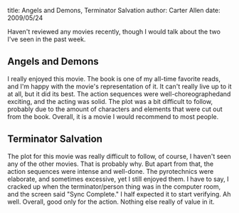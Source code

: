 title: Angels and Demons, Terminator Salvation
author: Carter Allen
date: 2009/05/24

Haven't reviewed any movies recently, though I would talk about the two I've seen in the past week.  

## Angels and Demons ##

I really enjoyed this movie. The book is one of my all-time favorite reads, and I'm happy with the movie's representation of it. It can't really live up to it at all, but it did its best. The action sequences were well-choreographedand exciting, and the acting was solid. The plot was a bit difficult to follow, probably due to the amount of characters and elements that were cut out from the book. Overall, it is a movie I would recommend to most people.  

## Terminator Salvation ##

The plot for this movie was really difficult to follow, of course, I haven't seen any of the other movies. That is probably why. But apart from that, the action sequences were intense and well-done. The pyrotechnics were elaborate, and sometimes excessive, yet I still enjoyed them. I have to say, I cracked up when the terminator/person thing was in the computer room, and the screen said "Sync Complete." I half expected it to start verifying. Ah well. Overall, good only for the action. Nothing else really of value in it.